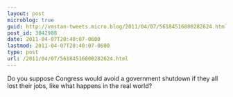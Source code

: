 ```yaml
---
layout: post
microblog: true
guid: http://vmstan-tweets.micro.blog/2011/04/07/56184516800282624.html
post_id: 3042988
date: 2011-04-07T20:40:07-0600
lastmod: 2011-04-07T20:40:07-0600
type: post
url: /2011/04/07/56184516800282624.html
---
```

Do you suppose Congress would avoid a government shutdown if they all lost their jobs, like what happens in the real world?
